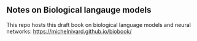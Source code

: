## Notes on Biological langauge models

This repo hosts this draft book on biological language models and neural networks: https://michelnivard.github.io/biobook/

